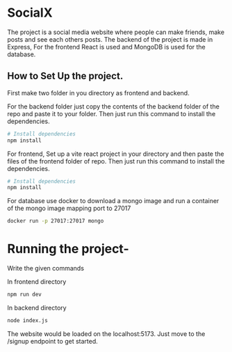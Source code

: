 # SocialX
The project is a social media website where people can make friends, make posts and see each others posts.
The backend of the project is made in Express, For the frontend React is used and MongoDB is used for the database.


## How to Set Up the project.

First make two folder in you directory as frontend and backend.

For the backend folder just copy the contents of the backend folder of the repo and paste it to your folder.
Then just run this command to install the dependencies.

```bash
# Install dependencies
npm install
```
For frontend, Set up a vite react project in your directory and then paste the files of the frontend folder of repo.
Then just run this command to install the dependencies.

```bash
# Install dependencies
npm install
```
For database use docker to download a mongo image and run a container of the mongo image mapping port to 27017

```bash
docker run -p 27017:27017 mongo
```
# Running the project-
Write the given commands

In frontend directory 
```bash
npm run dev
```
In backend directory 
```bash
node index.js
```
The website would be loaded on the localhost:5173. Just move to the /signup endpoint to get started.







